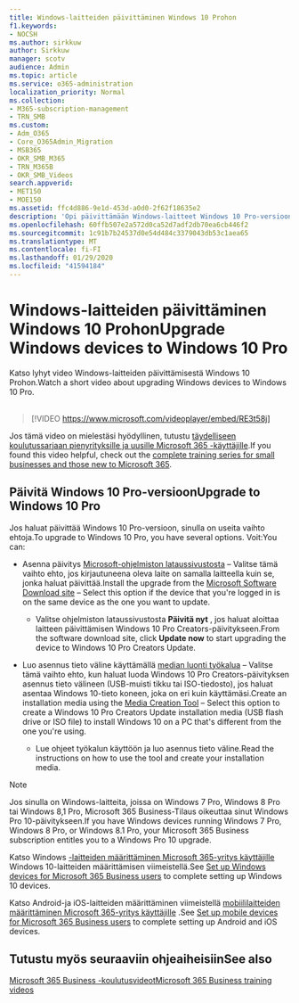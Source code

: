 ```yaml
---
title: Windows-laitteiden päivittäminen Windows 10 Prohon
f1.keywords:
- NOCSH
ms.author: sirkkuw
author: Sirkkuw
manager: scotv
audience: Admin
ms.topic: article
ms.service: o365-administration
localization_priority: Normal
ms.collection:
- M365-subscription-management
- TRN_SMB
ms.custom:
- Adm_O365
- Core_O365Admin_Migration
- MSB365
- OKR_SMB_M365
- TRN_M365B
- OKR_SMB_Videos
search.appverid:
- MET150
- MOE150
ms.assetid: ffc4d886-9e1d-453d-a0d0-2f62f18635e2
description: 'Opi päivittämään Windows-laitteet Windows 10 Pro-versioon. '
ms.openlocfilehash: 60ffb507e2a572d0ca52d7adf2db70ea6cb446f2
ms.sourcegitcommit: 1c91b7b24537d0e54d484c3379043db53c1aea65
ms.translationtype: MT
ms.contentlocale: fi-FI
ms.lasthandoff: 01/29/2020
ms.locfileid: "41594184"
---
```

# <a name="upgrade-windows-devices-to-windows-10-pro"></a><span data-ttu-id="e0a99-103">Windows-laitteiden päivittäminen Windows 10 Prohon</span><span class="sxs-lookup"><span data-stu-id="e0a99-103">Upgrade Windows devices to Windows 10 Pro</span></span>

<span data-ttu-id="e0a99-104">Katso lyhyt video Windows-laitteiden päivittämisestä Windows 10 Prohon.</span><span class="sxs-lookup"><span data-stu-id="e0a99-104">Watch a short video about upgrading Windows devices to Windows 10 Pro.</span></span><br><br>

> [!VIDEO https://www.microsoft.com/videoplayer/embed/RE3t58j] 

<span data-ttu-id="e0a99-105">Jos tämä video on mielestäsi hyödyllinen, tutustu [täydelliseen koulutussarjaan pienyrityksille ja uusille Microsoft 365 -käyttäjille](https://support.office.com/article/6ab4bbcd-79cf-4000-a0bd-d42ce4d12816).</span><span class="sxs-lookup"><span data-stu-id="e0a99-105">If you found this video helpful, check out the [complete training series for small businesses and those new to Microsoft 365](https://support.office.com/article/6ab4bbcd-79cf-4000-a0bd-d42ce4d12816).</span></span>

## <a name="upgrade-to-windows-10-pro"></a><span data-ttu-id="e0a99-106">Päivitä Windows 10 Pro-versioon</span><span class="sxs-lookup"><span data-stu-id="e0a99-106">Upgrade to Windows 10 Pro</span></span>
  
<span data-ttu-id="e0a99-107">Jos haluat päivittää Windows 10 Pro-versioon, sinulla on useita vaihto ehtoja.</span><span class="sxs-lookup"><span data-stu-id="e0a99-107">To upgrade to Windows 10 Pro, you have several options.</span></span> <span data-ttu-id="e0a99-108">Voit:</span><span class="sxs-lookup"><span data-stu-id="e0a99-108">You can:</span></span>
    
- <span data-ttu-id="e0a99-109">Asenna päivitys [Microsoft-ohjelmiston lataussivustosta](https://go.microsoft.com/fwlink/?LinkID=836951 ) &ndash; Valitse tämä vaihto ehto, jos kirjautuneena oleva laite on samalla laitteella kuin se, jonka haluat päivittää.</span><span class="sxs-lookup"><span data-stu-id="e0a99-109">Install the upgrade from the [Microsoft Software Download site](https://go.microsoft.com/fwlink/?LinkID=836951 ) &ndash; Select this option if the device that you're logged in is on the same device as the one you want to update.</span></span> 

    - <span data-ttu-id="e0a99-110">Valitse ohjelmiston lataussivustosta **Päivitä nyt** , jos haluat aloittaa laitteen päivittämisen Windows 10 Pro Creators-päivitykseen.</span><span class="sxs-lookup"><span data-stu-id="e0a99-110">From the software download site, click **Update now** to start upgrading the device to Windows 10 Pro Creators Update.</span></span> 
    
- <span data-ttu-id="e0a99-111">Luo asennus tieto väline käyttämällä [median luonti työkalua](https://go.microsoft.com/fwlink/?LinkID=836960) &ndash; Valitse tämä vaihto ehto, kun haluat luoda Windows 10 Pro Creators-päivityksen asennus tieto välineen (USB-muisti tikku tai ISO-tiedosto), jos haluat asentaa Windows 10-tieto koneen, joka on eri kuin käyttämäsi.</span><span class="sxs-lookup"><span data-stu-id="e0a99-111">Create an installation media using the [Media Creation Tool](https://go.microsoft.com/fwlink/?LinkID=836960) &ndash; Select this option to create a Windows 10 Pro Creators Update installation media (USB flash drive or ISO file) to install Windows 10 on a PC that's different from the one you're using.</span></span>

    - <span data-ttu-id="e0a99-112">Lue ohjeet työkalun käyttöön ja luo asennus tieto väline.</span><span class="sxs-lookup"><span data-stu-id="e0a99-112">Read the instructions on how to use the tool and create your installation media.</span></span> 

> [!NOTE]
> <span data-ttu-id="e0a99-113">Jos sinulla on Windows-laitteita, joissa on Windows 7 Pro, Windows 8 Pro tai Windows 8,1 Pro, Microsoft 365 Business-Tilaus oikeuttaa sinut Windows Pro 10-päivitykseen.</span><span class="sxs-lookup"><span data-stu-id="e0a99-113">If you have Windows devices running Windows 7 Pro, Windows 8 Pro, or Windows 8.1 Pro, your Microsoft 365 Business subscription entitles you to a Windows Pro 10 upgrade.</span></span>
    
<span data-ttu-id="e0a99-114">Katso Windows [-laitteiden määrittäminen Microsoft 365-yritys käyttäjille](set-up-windows-devices.md) Windows 10-laitteiden määrittämisen viimeistellä.</span><span class="sxs-lookup"><span data-stu-id="e0a99-114">See [Set up Windows devices for Microsoft 365 Business users](set-up-windows-devices.md) to complete setting up Windows 10 devices.</span></span> 
  
<span data-ttu-id="e0a99-115">Katso Android-ja iOS-laitteiden määrittäminen viimeistellä [mobiililaitteiden määrittäminen Microsoft 365-yritys käyttäjille](set-up-mobile-devices.md) .</span><span class="sxs-lookup"><span data-stu-id="e0a99-115">See [Set up mobile devices for Microsoft 365 Business users](set-up-mobile-devices.md) to complete setting up Android and iOS devices.</span></span> 
  
## <a name="see-also"></a><span data-ttu-id="e0a99-116">Tutustu myös seuraaviin ohjeaiheisiin</span><span class="sxs-lookup"><span data-stu-id="e0a99-116">See also</span></span>

[<span data-ttu-id="e0a99-117">Microsoft 365 Business -koulutusvideot</span><span class="sxs-lookup"><span data-stu-id="e0a99-117">Microsoft 365 Business training videos</span></span>](https://support.office.com/article/6ab4bbcd-79cf-4000-a0bd-d42ce4d12816)

